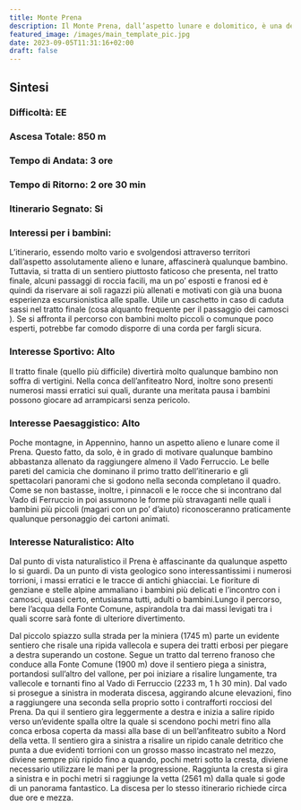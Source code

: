 ```yaml
---
title: Monte Prena
description: Il Monte Prena, dall’aspetto lunare e dolomitico, è una delle vette più affascinanti del Gran Sasso. Quella proposta è la via normale di salita da Campo Imperatore per il Vado di Ferruccio. Offre numerosissime attrattive per i bambini e i ragazzi, ma rappresenta un itinerario piuttosto duro riservato a ragazzi (e adulti) allenati ed esperti.
featured_image: /images/main_template_pic.jpg
date: 2023-09-05T11:31:16+02:00
draft: false
---
```



## Sintesi
### Difficoltà: EE
### Ascesa Totale: 850 m
### Tempo di Andata: 3 ore
### Tempo di Ritorno: 2 ore 30 min
### Itinerario Segnato: Si
### Interessi per i bambini:
 L’itinerario, essendo molto vario e svolgendosi attraverso territori dall’aspetto assolutamente alieno e lunare, affascinerà qualunque bambino. Tuttavia, si tratta di un sentiero piuttosto faticoso che presenta, nel tratto finale, alcuni passaggi di roccia facili, ma un po’ esposti e franosi ed è quindi da riservare ai soli ragazzi più allenati e motivati con già una buona esperienza escursionistica alle spalle. Utile un caschetto in caso di caduta sassi nel tratto finale (cosa alquanto frequente per il passaggio dei camosci ). Se si affronta il percorso con bambini molto piccoli o comunque poco esperti, potrebbe far comodo disporre di una corda per fargli sicura.
### Interesse Sportivo: Alto
Il tratto finale (quello più difficile) divertirà molto qualunque bambino non soffra di vertigini. Nella conca dell’anfiteatro Nord, inoltre sono presenti numerosi massi erratici sui quali, durante una meritata pausa i bambini possono giocare ad arrampicarsi senza pericolo.

### Interesse Paesaggistico: Alto
Poche montagne, in Appennino, hanno un aspetto alieno e lunare come il Prena. Questo fatto, da solo, è in grado di motivare qualunque bambino abbastanza allenato da raggiungere almeno il Vado Ferruccio. Le belle pareti del camicia che dominano il primo tratto dell’itinerario e gli spettacolari panorami che si godono nella seconda completano il quadro. Come se non bastasse, inoltre, i pinnacoli e le rocce che si incontrano dal Vado di Ferruccio in poi assumono le forme più stravaganti nelle quali i bambini più piccoli (magari con un po’ d’aiuto) riconosceranno praticamente qualunque personaggio dei cartoni animati.

### Interesse Naturalistico: Alto
Dal punto di vista naturalistico il Prena è affascinante da qualunque aspetto lo si guardi. Da un punto di vista geologico sono interessantissimi i numerosi torrioni, i massi erratici e le tracce di antichi ghiacciai. Le fioriture di genziane e stelle alpine ammaliano i bambini più delicati e l’incontro con i camosci, quasi certo, entusiasma tutti, adulti o bambini.Lungo il percorso, bere l’acqua della Fonte Comune, aspirandola tra dai massi levigati tra i quali scorre sarà fonte di ulteriore divertimento.

Dal piccolo spiazzo sulla strada per la miniera (1745 m) parte un evidente sentiero che risale una ripida vallecola e supera dei tratti erbosi per piegare a destra superando un costone. Segue un tratto dal terreno franoso che conduce alla Fonte Comune (1900 m) dove il sentiero piega a sinistra, portandosi sull’altro del vallone, per poi iniziare a risalire lungamente, tra vallecole e tornanti fino al Vado di Ferruccio (2233 m, 1 h 30 min).
Dal vado si prosegue a sinistra in moderata discesa, aggirando alcune elevazioni, fino a raggiungere una seconda sella proprio sotto i contrafforti rocciosi del Prena. Da qui il sentiero gira leggermente a destra e inizia a salire ripido verso un’evidente spalla oltre la quale si scendono pochi metri fino alla conca erbosa coperta da massi alla base di un bell’anfiteatro subito a Nord della vetta.
Il sentiero gira a sinistra a risalire un ripido canale detritico che punta a due evidenti torrioni con un grosso masso incastrato nel mezzo, diviene sempre più ripido fino a quando, pochi metri sotto la cresta, diviene necessario utilizzare le mani per la progressione.
Raggiunta la cresta si gira a sinistra e in pochi metri si raggiunge la vetta (2561 m) dalla quale si gode di un panorama fantastico.
La discesa per lo stesso itinerario richiede circa due ore e mezza.



